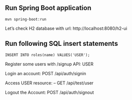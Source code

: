 ## Run Spring Boot application
```
mvn spring-boot:run
```

Let’s check H2 database with url: http://localhost:8080/h2-ui



## Run following SQL insert statements
```
INSERT INTO roles(name) VALUES('USER');
```


Register some users with /signup API:
 USER



Login an account: POST /api/auth/signin


Access USER  resource:
– GET /api/test/user


Logout the Account: POST /api/auth/signout
